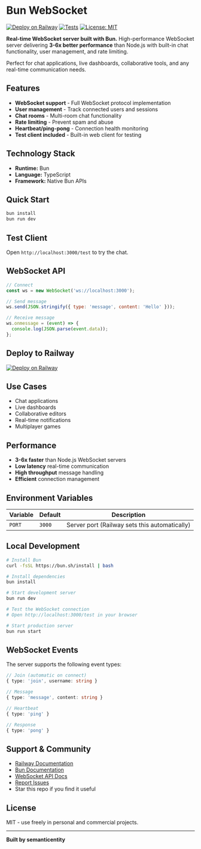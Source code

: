 # Bun WebSocket

[![Deploy on Railway](https://railway.app/button.svg)](https://railway.app/new/template?template=https://github.com/semanticentity/railway-bun-templates/tree/main/bun-websocket)
[![Tests](https://github.com/semanticentity/railway-bun-templates/workflows/Tests/badge.svg)](https://github.com/semanticentity/railway-bun-templates/actions)
[![License: MIT](https://img.shields.io/badge/License-MIT-yellow.svg)](https://opensource.org/licenses/MIT)

**Real-time WebSocket server built with Bun.** High-performance WebSocket server delivering **3-6x better performance** than Node.js with built-in chat functionality, user management, and rate limiting.

Perfect for chat applications, live dashboards, collaborative tools, and any real-time communication needs.

## Features

- **WebSocket support** - Full WebSocket protocol implementation
- **User management** - Track connected users and sessions
- **Chat rooms** - Multi-room chat functionality
- **Rate limiting** - Prevent spam and abuse
- **Heartbeat/ping-pong** - Connection health monitoring
- **Test client included** - Built-in web client for testing

## Technology Stack

- **Runtime:** Bun
- **Language:** TypeScript
- **Framework:** Native Bun APIs

## Quick Start

```bash
bun install
bun run dev
```

## Test Client

Open `http://localhost:3000/test` to try the chat.

## WebSocket API

```javascript
// Connect
const ws = new WebSocket('ws://localhost:3000');

// Send message
ws.send(JSON.stringify({ type: 'message', content: 'Hello' }));

// Receive message
ws.onmessage = (event) => {
  console.log(JSON.parse(event.data));
};
```

## Deploy to Railway

[![Deploy on Railway](https://railway.app/button.svg)](https://railway.app/new/template?template=https://github.com/semanticentity/railway-bun-templates/tree/main/bun-websocket)

## Use Cases

- Chat applications
- Live dashboards
- Collaborative editors
- Real-time notifications
- Multiplayer games

## Performance

- **3-6x faster** than Node.js WebSocket servers
- **Low latency** real-time communication
- **High throughput** message handling
- **Efficient** connection management

## Environment Variables

| Variable | Default | Description |
|----------|---------|-------------|
| `PORT` | `3000` | Server port (Railway sets this automatically) |

## Local Development

```bash
# Install Bun
curl -fsSL https://bun.sh/install | bash

# Install dependencies
bun install

# Start development server
bun run dev

# Test the WebSocket connection
# Open http://localhost:3000/test in your browser

# Start production server
bun run start
```

## WebSocket Events

The server supports the following event types:

```typescript
// Join (automatic on connect)
{ type: 'join', username: string }

// Message
{ type: 'message', content: string }

// Heartbeat
{ type: 'ping' }

// Response
{ type: 'pong' }
```

## Support & Community

- [Railway Documentation](https://docs.railway.com)
- [Bun Documentation](https://bun.sh/docs)
- [WebSocket API Docs](https://developer.mozilla.org/en-US/docs/Web/API/WebSocket)
- [Report Issues](https://github.com/semanticentity/railway-bun-templates/issues)
- Star this repo if you find it useful

## License

MIT - use freely in personal and commercial projects.

---

**Built by semanticentity**